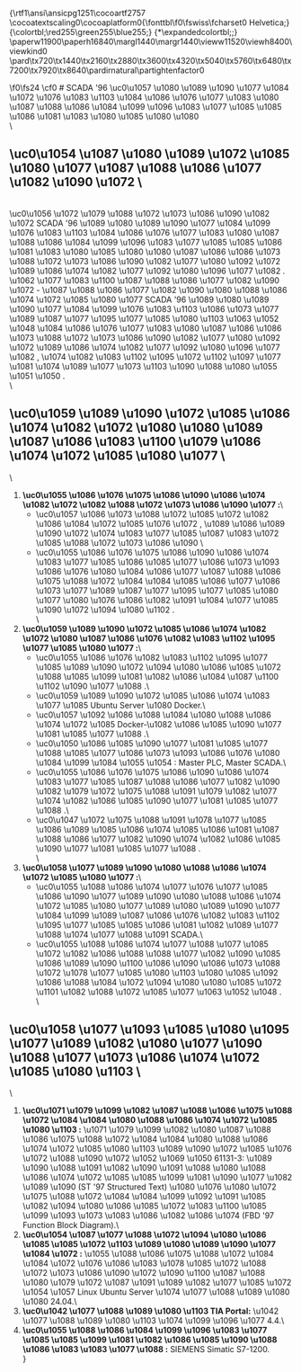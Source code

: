 {\rtf1\ansi\ansicpg1251\cocoartf2757
\cocoatextscaling0\cocoaplatform0{\fonttbl\f0\fswiss\fcharset0 Helvetica;}
{\colortbl;\red255\green255\blue255;}
{\*\expandedcolortbl;;}
\paperw11900\paperh16840\margl1440\margr1440\vieww11520\viewh8400\viewkind0
\pard\tx720\tx1440\tx2160\tx2880\tx3600\tx4320\tx5040\tx5760\tx6480\tx7200\tx7920\tx8640\pardirnatural\partightenfactor0

\f0\fs24 \cf0 # SCADA \'96 \uc0\u1057 \u1080 \u1089 \u1090 \u1077 \u1084 \u1072  \u1076 \u1083 \u1103  \u1084 \u1086 \u1076 \u1077 \u1083 \u1080  \u1087 \u1088 \u1086 \u1084 \u1099 \u1096 \u1083 \u1077 \u1085 \u1085 \u1086 \u1081  \u1083 \u1080 \u1085 \u1080 \u1080 \
\
## \uc0\u1054 \u1087 \u1080 \u1089 \u1072 \u1085 \u1080 \u1077  \u1087 \u1088 \u1086 \u1077 \u1082 \u1090 \u1072 \
\
\uc0\u1056 \u1072 \u1079 \u1088 \u1072 \u1073 \u1086 \u1090 \u1082 \u1072  SCADA \'96 \u1089 \u1080 \u1089 \u1090 \u1077 \u1084 \u1099  \u1076 \u1083 \u1103  \u1084 \u1086 \u1076 \u1077 \u1083 \u1080  \u1087 \u1088 \u1086 \u1084 \u1099 \u1096 \u1083 \u1077 \u1085 \u1085 \u1086 \u1081  \u1083 \u1080 \u1085 \u1080 \u1080  \u1087 \u1086  \u1086 \u1073 \u1088 \u1072 \u1073 \u1086 \u1090 \u1082 \u1077  \u1080  \u1092 \u1072 \u1089 \u1086 \u1074 \u1082 \u1077  \u1092 \u1080 \u1096 \u1077 \u1082 . \u1062 \u1077 \u1083 \u1100  \u1087 \u1088 \u1086 \u1077 \u1082 \u1090 \u1072  - \u1087 \u1088 \u1086 \u1077 \u1082 \u1090 \u1080 \u1088 \u1086 \u1074 \u1072 \u1085 \u1080 \u1077  SCADA \'96 \u1089 \u1080 \u1089 \u1090 \u1077 \u1084 \u1099  \u1076 \u1083 \u1103  \u1086 \u1073 \u1077 \u1089 \u1087 \u1077 \u1095 \u1077 \u1085 \u1080 \u1103  \u1063 \u1052 \u1048  \u1084 \u1086 \u1076 \u1077 \u1083 \u1080  \u1087 \u1086  \u1086 \u1073 \u1088 \u1072 \u1073 \u1086 \u1090 \u1082 \u1077  \u1080  \u1092 \u1072 \u1089 \u1086 \u1074 \u1082 \u1077  \u1092 \u1080 \u1096 \u1077 \u1082 , \u1074 \u1082 \u1083 \u1102 \u1095 \u1072 \u1102 \u1097 \u1077 \u1081  \u1074  \u1089 \u1077 \u1073 \u1103  \u1090 \u1088 \u1080  \u1055 \u1051 \u1050 .\
\
## \uc0\u1059 \u1089 \u1090 \u1072 \u1085 \u1086 \u1074 \u1082 \u1072  \u1080  \u1080 \u1089 \u1087 \u1086 \u1083 \u1100 \u1079 \u1086 \u1074 \u1072 \u1085 \u1080 \u1077 \
\
1. **\uc0\u1055 \u1086 \u1076 \u1075 \u1086 \u1090 \u1086 \u1074 \u1082 \u1072  \u1082  \u1088 \u1072 \u1073 \u1086 \u1090 \u1077 :**\
   - \uc0\u1057 \u1086 \u1073 \u1088 \u1072 \u1085 \u1072  \u1082 \u1086 \u1084 \u1072 \u1085 \u1076 \u1072 , \u1089 \u1086 \u1089 \u1090 \u1072 \u1074 \u1083 \u1077 \u1085  \u1087 \u1083 \u1072 \u1085  \u1088 \u1072 \u1073 \u1086 \u1090 \
   - \uc0\u1055 \u1086 \u1076 \u1075 \u1086 \u1090 \u1086 \u1074 \u1083 \u1077 \u1085 \u1086  \u1085 \u1077 \u1086 \u1073 \u1093 \u1086 \u1076 \u1080 \u1084 \u1086 \u1077  \u1087 \u1088 \u1086 \u1075 \u1088 \u1072 \u1084 \u1084 \u1085 \u1086 \u1077  \u1086 \u1073 \u1077 \u1089 \u1087 \u1077 \u1095 \u1077 \u1085 \u1080 \u1077  \u1080  \u1076 \u1086 \u1082 \u1091 \u1084 \u1077 \u1085 \u1090 \u1072 \u1094 \u1080 \u1102 .\
\
2. **\uc0\u1059 \u1089 \u1090 \u1072 \u1085 \u1086 \u1074 \u1082 \u1072  \u1080  \u1087 \u1086 \u1076 \u1082 \u1083 \u1102 \u1095 \u1077 \u1085 \u1080 \u1077 :**\
   - \uc0\u1055 \u1086 \u1076 \u1082 \u1083 \u1102 \u1095 \u1077 \u1085  \u1089 \u1090 \u1072 \u1094 \u1080 \u1086 \u1085 \u1072 \u1088 \u1085 \u1099 \u1081  \u1082 \u1086 \u1084 \u1087 \u1100 \u1102 \u1090 \u1077 \u1088 .\
   - \uc0\u1059 \u1089 \u1090 \u1072 \u1085 \u1086 \u1074 \u1083 \u1077 \u1085  Ubuntu Server \u1080  Docker.\
   - \uc0\u1057 \u1092 \u1086 \u1088 \u1084 \u1080 \u1088 \u1086 \u1074 \u1072 \u1085  Docker-\u1082 \u1086 \u1085 \u1090 \u1077 \u1081 \u1085 \u1077 \u1088 .\
   - \uc0\u1050 \u1086 \u1085 \u1090 \u1077 \u1081 \u1085 \u1077 \u1088  \u1085 \u1077 \u1086 \u1073 \u1093 \u1086 \u1076 \u1080 \u1084 \u1099 \u1084  \u1055 \u1054 : Master PLC, Master SCADA.\
   - \uc0\u1055 \u1086 \u1076 \u1075 \u1086 \u1090 \u1086 \u1074 \u1083 \u1077 \u1085  \u1087 \u1088 \u1086 \u1077 \u1082 \u1090  \u1082  \u1079 \u1072 \u1075 \u1088 \u1091 \u1079 \u1082 \u1077  \u1074  \u1082 \u1086 \u1085 \u1090 \u1077 \u1081 \u1085 \u1077 \u1088 .\
   - \uc0\u1047 \u1072 \u1075 \u1088 \u1091 \u1078 \u1077 \u1085  \u1086 \u1089 \u1085 \u1086 \u1074 \u1085 \u1086 \u1081  \u1087 \u1088 \u1086 \u1077 \u1082 \u1090  \u1074  \u1082 \u1086 \u1085 \u1090 \u1077 \u1081 \u1085 \u1077 \u1088 .\
\
3. **\uc0\u1058 \u1077 \u1089 \u1090 \u1080 \u1088 \u1086 \u1074 \u1072 \u1085 \u1080 \u1077 :**\
   - \uc0\u1055 \u1088 \u1086 \u1074 \u1077 \u1076 \u1077 \u1085 \u1086  \u1090 \u1077 \u1089 \u1090 \u1080 \u1088 \u1086 \u1074 \u1072 \u1085 \u1080 \u1077  \u1089 \u1080 \u1089 \u1090 \u1077 \u1084 \u1099  \u1089  \u1087 \u1086 \u1076 \u1082 \u1083 \u1102 \u1095 \u1077 \u1085 \u1085 \u1086 \u1081  \u1082  \u1089 \u1077 \u1088 \u1074 \u1077 \u1088 \u1091  SCADA.\
   - \uc0\u1055 \u1088 \u1086 \u1074 \u1077 \u1088 \u1077 \u1085 \u1072  \u1082 \u1086 \u1088 \u1088 \u1077 \u1082 \u1090 \u1085 \u1086 \u1089 \u1090 \u1100  \u1086 \u1090 \u1086 \u1073 \u1088 \u1072 \u1078 \u1077 \u1085 \u1080 \u1103  \u1080 \u1085 \u1092 \u1086 \u1088 \u1084 \u1072 \u1094 \u1080 \u1080  \u1085 \u1072  \u1101 \u1082 \u1088 \u1072 \u1085 \u1077  \u1063 \u1052 \u1048 .\
\
## \uc0\u1058 \u1077 \u1093 \u1085 \u1080 \u1095 \u1077 \u1089 \u1082 \u1080 \u1077  \u1090 \u1088 \u1077 \u1073 \u1086 \u1074 \u1072 \u1085 \u1080 \u1103 \
\
1. **\uc0\u1071 \u1079 \u1099 \u1082  \u1087 \u1088 \u1086 \u1075 \u1088 \u1072 \u1084 \u1084 \u1080 \u1088 \u1086 \u1074 \u1072 \u1085 \u1080 \u1103 :** \u1071 \u1079 \u1099 \u1082 \u1080  \u1087 \u1088 \u1086 \u1075 \u1088 \u1072 \u1084 \u1084 \u1080 \u1088 \u1086 \u1074 \u1072 \u1085 \u1080 \u1103  \u1089 \u1090 \u1072 \u1085 \u1076 \u1072 \u1088 \u1090 \u1072  \u1052 \u1069 \u1050  61131-3: \u1089 \u1090 \u1088 \u1091 \u1082 \u1090 \u1091 \u1088 \u1080 \u1088 \u1086 \u1074 \u1072 \u1085 \u1085 \u1099 \u1081  \u1090 \u1077 \u1082 \u1089 \u1090  (ST \'97 Structured Text) \u1080  \u1076 \u1080 \u1072 \u1075 \u1088 \u1072 \u1084 \u1084 \u1099  \u1092 \u1091 \u1085 \u1082 \u1094 \u1080 \u1086 \u1085 \u1072 \u1083 \u1100 \u1085 \u1099 \u1093  \u1073 \u1083 \u1086 \u1082 \u1086 \u1074  (FBD \'97 Function Block Diagram).\
2. **\uc0\u1054 \u1087 \u1077 \u1088 \u1072 \u1094 \u1080 \u1086 \u1085 \u1085 \u1072 \u1103  \u1089 \u1080 \u1089 \u1090 \u1077 \u1084 \u1072 :** \u1055 \u1088 \u1086 \u1075 \u1088 \u1072 \u1084 \u1084 \u1072  \u1076 \u1086 \u1083 \u1078 \u1085 \u1072  \u1088 \u1072 \u1073 \u1086 \u1090 \u1072 \u1090 \u1100  \u1087 \u1088 \u1080  \u1079 \u1072 \u1087 \u1091 \u1089 \u1082 \u1077  \u1085 \u1072  \u1054 \u1057  Linux Ubuntu Server \u1074 \u1077 \u1088 \u1089 \u1080 \u1080  24.04.\
3. **\uc0\u1042 \u1077 \u1088 \u1089 \u1080 \u1103  TIA Portal:** \u1042 \u1077 \u1088 \u1089 \u1080 \u1103  \u1074 \u1099 \u1096 \u1077  4.4.\
4. **\uc0\u1055 \u1088 \u1086 \u1084 \u1099 \u1096 \u1083 \u1077 \u1085 \u1085 \u1099 \u1081  \u1082 \u1086 \u1085 \u1090 \u1088 \u1086 \u1083 \u1083 \u1077 \u1088 :** SIEMENS Simatic S7-1200.\
}